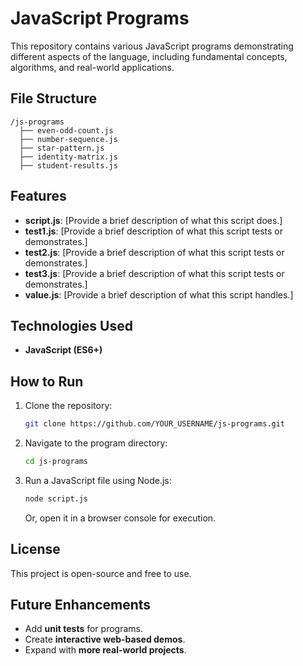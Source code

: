 # JavaScript Programs

This repository contains various JavaScript programs demonstrating different aspects of the language, including fundamental concepts, algorithms, and real-world applications.

## File Structure

```
/js-programs
  ├── even-odd-count.js
  ├── number-sequence.js
  ├── star-pattern.js
  ├── identity-matrix.js
  ├── student-results.js
```

## Features

- **script.js**: [Provide a brief description of what this script does.]
- **test1.js**: [Provide a brief description of what this script tests or demonstrates.]
- **test2.js**: [Provide a brief description of what this script tests or demonstrates.]
- **test3.js**: [Provide a brief description of what this script tests or demonstrates.]
- **value.js**: [Provide a brief description of what this script handles.]

## Technologies Used

- **JavaScript (ES6+)**

## How to Run

1. Clone the repository:
   ```bash
   git clone https://github.com/YOUR_USERNAME/js-programs.git
   ```
2. Navigate to the program directory:
   ```bash
   cd js-programs
   ```
3. Run a JavaScript file using Node.js:
   ```bash
   node script.js
   ```
   Or, open it in a browser console for execution.

## License

This project is open-source and free to use.

## Future Enhancements

- Add **unit tests** for programs.
- Create **interactive web-based demos**.
- Expand with **more real-world projects**.

